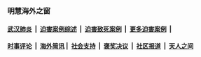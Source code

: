
### 明慧海外之窗

####  [武汉肺炎](indexes/365.md?t=04292200) &nbsp;|&nbsp;  [迫害案例综述](indexes/328.md?t=04292200) &nbsp;|&nbsp; [迫害致死案例](indexes/277.md?t=04292200)  &nbsp;|&nbsp; [更多迫害案例](indexes/81.md?t=04292200)  &nbsp;|&nbsp; 
####  [时事评论](indexes/19.md?t=04292200) &nbsp;|&nbsp; [海外简讯](indexes/245.md?t=04292200)&nbsp;|&nbsp;  [社会支持](indexes/140.md?t=04292200) &nbsp;|&nbsp; [褒奖决议](indexes/282.md?t=04292200) &nbsp;|&nbsp; [社区报道](indexes/91.md?t=04292200)  &nbsp;|&nbsp; [天人之间](indexes/78.md?t=04292200) 

